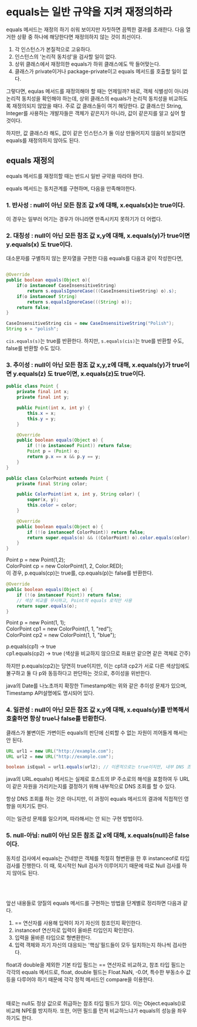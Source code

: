 # equals는 일반 규약을 지켜 재정의하라

equals 메서드는 재정의 하기 쉬워 보이지만 자칫하면 끔찍한 결과를 초래한다.
다음 열거한 상황 중 하나에 해당한다면 재정의하지 않는 것이 최선이다.

1. 각 인스턴스가 본질적으로 고유하다.
2. 인스턴스의 '논리적 동치성'을 검사할 일이 없다.
3. 상위 클래스에서 재정의한 equals가 하위 클래스에도 딱 들어맞는다.
4. 클래스가 private이거나 package-private이고 equals 메서드를 호출할 일이 없다.

그렇다면, equlas 메서드를 재정의해야 할 때는 언제일까?
바로, 객체 식별성이 아니라 논리적 동치성을 확인해야 하는데, 상위 클래스의 equals가 논리적 동치성을 비교하도록 재정의되지 않았을 때다.
주로 값 클래스들이 여기 해당한다. 값 클래스인 String, Integer를 사용하는 개발자들은 객체가 같은지가 아니라, 값이 같은지를 알고 싶어 할 것이다.

하지만, 값 클래스라 해도, 값이 같은 인스턴스가 둘 이상 만들어지지 않음이 보장되면 equals를 재정의하지 않아도 된다.


## equals 재정의


equals 메서드를 재정의할 때는 반드시 일반 규약을 따라야 한다.

equals 메서드는 동치관계를 구현하며, 다음을 만족해야한다.
### 1. 반사성 : null이 아닌 모든 참조 값 x에 대해, x.equals(x)는 true이다.

이 경우는 일부러 어기는 경우가 아니라면 만족시키지 못하기가 더 어렵다.

### 2. 대칭성 : null이 아닌 모든 참조 값 x,y에 대해, x.equals(y)가 true이면 y.equals(x) 도 true이다.

대소문자를 구별하지 않는 문자열을 구현한 다음 equals를 다음과 같이 작성한다면,

```java

@Override
public boolean equals(Object o){
	if(o instanceof CaseInsensitiveString)
		return s.equalsIgnoreCase(((CaseInsensitiveString) o).s);
	if(o instanceof String)
		return s.equalsIgnoreCase(((String) o));
	return false;
}

CaseInsensitiveString cis = new CaseInsensitiveString("Polish");
String s = "polish";
```

`cis.equals(s)`는 true를 반환한다.
하지만, `s.equals(cis)`는 true를 반환할 수도, false를 반환할 수도 있다.



### 3. 추이성 : null이 아닌 모든 참조 값 x,y,z에 대해, x.equals(y)가 true이면 y.equals(z) 도 true이면, x.equals(z)도 true이다.


```java
public class Point {
	private final int x;
	private final int y;

	public Point(int x, int y) {
		this.x = x;
		this.y = y;
	}

	@Override
	public boolean equals(Object o) {
		if (!(o instanceof Point)) return false;
		Point p = (Point) o;
		return p.x == x && p.y == y;
	}
}

public class ColorPoint extends Point {
	private final String color;

	public ColorPoint(int x, int y, String color) {
		super(x, y);
		this.color = color;
	}

	@Override
	public boolean equals(Object o) {
		if (!(o instanceof ColorPoint)) return false;
		return super.equals(o) && ((ColorPoint) o).color.equals(color);
	}
}
```

Point p = new Point(1,2);\
ColorPoint cp = new ColorPoint(1, 2, Color.RED);\
이 경우, p.equals(cp)는 true를, cp.equals(p)는 false를 반환한다.

```java
@Override
public boolean equals(Object o) {
    if (!(o instanceof Point)) return false;
    // 색상 비교를 무시하고, Point의 equals 로직만 사용
    return super.equals(o);
}
```
Point p = new Point(1, 1);\
ColorPoint cp1 = new ColorPoint(1, 1, "red");\
ColorPoint cp2 = new ColorPoint(1, 1, "blue");

p.equals(cp1) → true \
cp1.equals(cp2) → true (색상을 비교하지 않으므로 좌표만 같으면 같은 객체로 간주)

하지만 p.equals(cp2)는 당연히 true이지만, 
이는 cp1과 cp2가 서로 다른 색상임에도 불구하고 둘 다 p와 동등하다고 판단하는 것으로,
추이성을 위반한다.

java의 Date를 나노초까지 확장한 Timestamp에는 위와 같은 추이성 문제가 있으며,
Timestamp API설명에도 명시되어 있다.



### 4. 일관성 : null이 아닌 모든 참조 값 x,y에 대해, x.equals(y)를 반복해서 호출하면 항상 true나 false를 반환한다.

클래스가 불변이든 가변이든 equals의 판단에 신뢰할 수 없는 자원이 끼어들게 해서는 안 된다.



```java
URL url1 = new URL("http://example.com");
URL url2 = new URL("http://example.com");

boolean isEqual = url1.equals(url2); // 이론적으로는 true이지만, 내부 DNS 조회 결과에 따라 달라질 수 있음
```
java의 URL.equals() 메서드는 실제로 호스트의 IP 주소로의 해석을 포함하여 
두 URL이 같은 자원을 가리키는지를 결정하기 위해 내부적으로 DNS 조회를 할 수 있다.

항상 DNS 조회를 하는 것은 아니지만, 이 과정이 equals 메서드의 결과에 직접적인 영향을 미치기도 한다.

이는 일관성 문제를 일으키며, 따라해서는 안 되는 구현 방법이다.



### 5. null-아님: null이 아닌 모든 참조 값 x에 대해, x.equals(null)은 false이다.

동치성 검사에서 equals는 건네받은 객체를 적절히 형변환을 한 후 instanceof로 타입 검사를 진행한다.
이 때, 묵시적인 Null 검사가 이루어지기 때문에 따로 Null 검사를 하지 않아도 된다. 


<br><br>


앞선 내용들로 양질의 equals 메서드를 구현하는 방법을 단계별로 정리하면 다음과 같다.

1. == 연산자를 사용해 입력이 자기 자신의 참조인지 확인한다.
2. instanceof 연산자로 입력이 올바른 타입인지 확인한다.
3. 입력을 올바른 타입으로 형변환한다.
4. 입력 객체와 자기 자신의 대응되는 '핵심'필드들이 모두 일치하는지 하나씩 검사한다.

float과 double을 제외한 기본 타입 필드는 == 연산자로 비교하고,
참조 타입 필드는 각각의 equals 메서드로, float, double 필드는 Float.NaN, -0.0f, 특수한 부동소수 값
등을 다루어야 하기 때문에 각각 정적 메서드인 compare을 이용한다.



<br>

때로는 null도 정상 값으로 취급하는 참조 타입 필드가 있다. 이는 Object.equals()로 비교해 NPE를 방지하자.
또한, 어떤 필드를 먼저 비교하느냐가 equals의 성능을 좌우하기도 한다.



